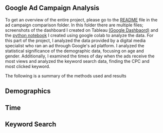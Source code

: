 ## Google Ad Campaign Analysis

To get an overview of the entire project, please go to the [README](https://github.com/ariannalangton/Portfolio/blob/main/ad_campaign_comparison/README.md) file in the ad campaign comparison folder. In this folder there are multiple files; screenshots of the dashboard I created on Tableau [(Google Dashbaord)](https://public.tableau.com/app/profile/arianna.langton5684/viz/GoogleAdCampaignAnalysis/Story1#1) and the [python notebook](https://github.com/ariannalangton/Portfolio/blob/main/ad_campaign_comparison/google/google_analysis.ipynb) I created using google colab to analyze the data. For this part of the project, I analyzed the data provided by a digital media specialist who ran an ad through Google's ad platform. I analyzed the statistical significance of the demographic data, focusing on age and gender. Additionally, I examined the times of day when the ads receive the most views and analyzed the keyword search data, finding the CPC and most clicked keyword.

The following is a summary of the methods used and results

## Demographics
## Time
## Keyword Search
